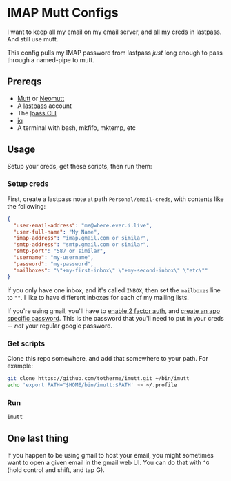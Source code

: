 # IMAP Mutt Configs

I want to keep all my email on my email server, and all my creds in lastpass. And still use mutt.

This config pulls my IMAP password from lastpass _just_ long enough to pass through a named-pipe to mutt.

## Prereqs

- [Mutt](http://www.mutt.org/) or [Neomutt](https://neomutt.org/)
- A [lastpass](https://www.lastpass.com/) account
- The [lpass CLI](https://github.com/lastpass/lastpass-cli)
- [jq](https://stedolan.github.io/jq/)
- A terminal with bash, mkfifo, mktemp, etc

## Usage

Setup your creds, get these scripts, then run them:

### Setup creds
First, create a lastpass note at path `Personal/email-creds`, with contents like the following:

```json
{
  "user-email-address": "me@where.ever.i.live",
  "user-full-name": "My Name",
  "imap-address": "imap.gmail.com or similar",
  "smtp-address": "smtp.gmail.com or similar",
  "smtp-port": "587 or similar",
  "username": "my-username",
  "password": "my-password",
  "mailboxes": "\"+my-first-inbox\" \"+my-second-inbox\" \"etc\""
}
```

If you only have one inbox, and it's called `INBOX`, then set the `mailboxes`
line to `""`. I like to have different inboxes for each of my mailing lists.

If you're using gmail, you'll have to [enable 2 factor
auth](https://support.google.com/accounts/answer/185839?hl=en), and [create an
app specific
password](https://support.google.com/accounts/answer/185833?hl=en). This is the
password that you'll need to put in your creds -- *not* your regular google
password.

### Get scripts

Clone this repo somewhere, and add that somewhere to your path. For example:

```bash
git clone https://github.com/totherme/imutt.git ~/bin/imutt
echo 'export PATH="$HOME/bin/imutt:$PATH' >> ~/.profile
```

### Run

```bash
imutt
```

## One last thing

If you happen to be using gmail to host your email, you might sometimes want to
open a given email in the gmail web UI. You can do that with `^G` (hold control
and shift, and tap G).
